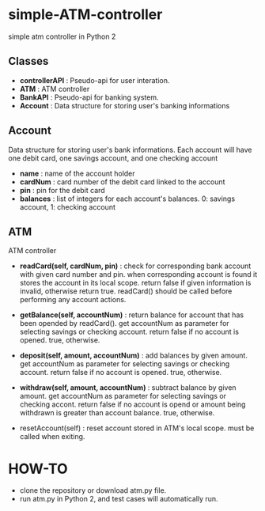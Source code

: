 # simple-ATM-controller
simple atm controller in Python 2

## Classes
- **controllerAPI** : Pseudo-api for user interation.
- **ATM** : ATM controller
- **BankAPI** : Pseudo-api for banking system. 
- **Account** : Data structure for storing user's banking informations

## Account
Data structure for storing user's bank informations. Each account will have one debit card, one savings account, and one checking account
+ **name** : name of the account holder
+ **cardNum** : card number of the debit card linked to the account
+ **pin** : pin for the debit card
+ **balances** : list of integers for each account's balances. 0: savings account, 1: checking account

## ATM
ATM controller
+ **readCard(self, cardNum, pin)** : check for corresponding bank account with given card number and pin. when corresponding account is found it stores the account in its local scope. return false if given information is invalid, otherwise return true. readCard() should be called before performing any account actions.

+ **getBalance(self, accountNum)** : return balance for account that has been opended by readCard(). get accountNum as parameter for selecting savings or checking account. return false if no account is opened. true, otherwise.

+ **deposit(self, amount, accountNum)** : add balances by given amount. get accountNum as parameter for selecting savings or checking account. return false if no account is opened. true, otherwise.

+ **withdraw(self, amount, accountNum)** : subtract balance by given amount. get accountNum as parameter for selecting savings or checking accont. return false if no account is opend or amount being withdrawn is greater than account balance. true, otherwise.

+ resetAccount(self) : reset account stored in ATM's local scope. must be called when exiting.

# HOW-TO
- clone the repository or download atm.py file.
- run atm.py in Python 2, and test cases will automatically run.
